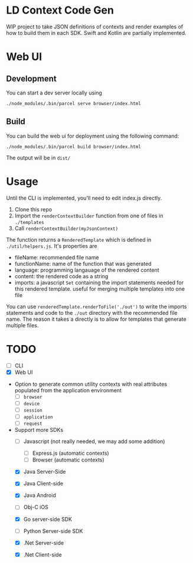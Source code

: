# LD Context Code Gen

WIP project to take JSON definitions of contexts and render examples of how to  build them in each SDK. Swift and Kotlin are partially implemented.

# Web UI

## Development
You can start a dev server locally using
```
./node_modules/.bin/parcel serve browser/index.html
```
## Build

You can build the web ui for deployment using the following command:
```
./node_modules/.bin/parcel build browser/index.html
```
The output will be in `dist/`

# Usage
Until the CLI is implemented, you'll need to edit index.js directly. 

1. Clone this repo
2. Import the `renderContextBuilder` function from one of files in `./templates`
3. Call `renderContextBuilder(myJsonContext)`

The function returns a `RenderedTemplate` which is defined in `./util/helpers.js`. It's properties are

- fileName: recommended file name 
- functionName: name of the function that was generated
- language: programming langauage of the rendered content
- content: the rendered code as a string
- imports: a javascript `Set` containing the import statements needed for this rendered template. useful for merging multiple templates into one file
 
 You can use `renderedTemplate.renderToFile('./out')` to write the imports statements and code to the `./out` directory with the recommended file name. The reason it takes a directly is to allow for templates that generate multiple files. 

# TODO

- [ ] CLI
- [X] Web UI
- Option to generate common utility contexts with real attributes populated from the application environment
    - [ ] `browser`
    - [ ] `device`
    - [ ] `session`
    - [ ] `application`
    - [ ] `request`
- Support more SDKs
    - [ ] Javascript (not really needed, we may add some addition)
        - [ ] Express.js (automatic contexts)
        - [ ] Browser (automatic contexts)
    - [X] Java Server-Side
    - [X] Java Client-side
    - [X] Java Android
    - [ ] Obj-C iOS
    - [X] Go server-side SDK
    - [ ] Python Server-side SDK
    - [X] .Net Server-side
    - [X] .Net Client-side


